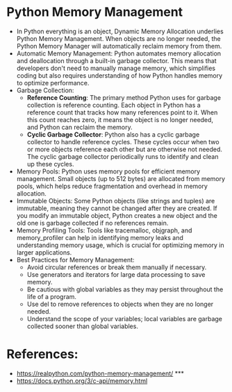 # Python Memory Management

* In Python everything is an object,  Dynamic Memory Allocation underlies Python Memory Management.
When objects are no longer needed, the Python Memory Manager will automatically reclaim memory from them.
* Automatic Memory Management: Python automates memory allocation and deallocation through a built-in garbage collector. This means that developers don't need to manually manage memory, which simplifies coding but also requires understanding of how Python handles memory to optimize performance.
* Garbage Collection:  
  * **Reference Counting**: The primary method Python uses for garbage collection is reference counting. Each object in Python has a reference count that tracks how many references point to it. When this count reaches zero, it means the object is no longer needed, and Python can reclaim the memory.
  * **Cyclic Garbage Collector**: Python also has a cyclic garbage collector to handle reference cycles. These cycles occur when two or more objects reference each other but are otherwise not needed. The cyclic garbage collector periodically runs to identify and clean up these cycles.
*  Memory Pools: Python uses memory pools for efficient memory management. Small objects (up to 512 bytes) are allocated from memory pools, which helps reduce fragmentation and overhead in memory allocation.
*  Immutable Objects: Some Python objects (like strings and tuples) are immutable, meaning they cannot be changed after they are created. If you modify an immutable object, Python creates a new object and the old one is garbage collected if no references remain.
* Memory Profiling Tools: Tools like tracemalloc, objgraph, and memory_profiler can help in identifying memory leaks and understanding memory usage, which is crucial for optimizing memory in larger applications.
*  Best Practices for Memory Management:
    * Avoid circular references or break them manually if necessary.
    * Use generators and iterators for large data processing to save memory.
    * Be cautious with global variables as they may persist throughout the life of a program.
    * Use del to remove references to objects when they are no longer needed.
    * Understand the scope of your variables; local variables are garbage collected sooner than global variables.


# References:
- https://realpython.com/python-memory-management/ ***
- https://docs.python.org/3/c-api/memory.html

